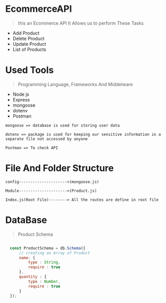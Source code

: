 # EcommerceAPI

>this an Ecommerce API It Allows us to perform These Tasks

* Add Product
* Delete Product
* Update Product
* List of Products

# Used Tools

> Programming Language, Frameworks And Middelware

* Node js
* Express
* mongoose
* dotenv
* Postman

`mongoose => database is used for storing user data`

`dotenv => package is used for keeping our sensitive information in a separate file not accessed by anyone`

`Postman => To check API`

# File And Folder Structure

`config--------------------->(mongoose.js)`

`Module--------------------->(Product.js)`

`Index.js(Root File)--------> All the routes are define in root file`

# DataBase

> Product Schema

```js 

  const ProductSchema = db.Schema({
      // creating an Array of Product
      name: {
          type : String,
          require : true
      },
      quantity : {
          type : Number,
          require : true
      }
  });
  
```
